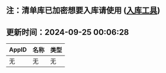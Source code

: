 ## 注：清单库已加密想要入库请使用 ([入库工具](https://github.com/BlankTMing/ManifestAutoUpdate/releases))

## 更新时间：2024-09-25 00:06:28
| AppID | 名称 | 类型  |
| :-------------------- | :----------------------------- | :----------- |
| 无 | 无 | 无 |
